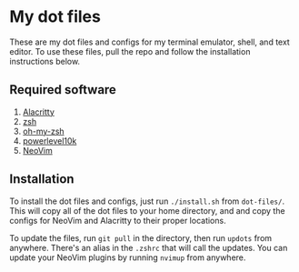 # My dot files

These are my dot files and configs for my terminal emulator, shell, and text editor. To use these files, pull the repo and follow the installation instructions below.

## Required software
1. [Alacritty](https://github.com/alacritty/alacritty)
2. [zsh](https://github.com/zsh-users/zsh)
3. [oh-my-zsh](https://github.com/ohmyzsh)
4. [powerlevel10k](https://github.com/romkatv/powerlevel10k)
4. [NeoVim](https://github.com/neovim/neovim)

## Installation
To install the dot files and configs, just run `./install.sh` from `dot-files/`. This will copy all of the dot files to your home directory, and and copy the configs for NeoVim and Alacritty to their proper locations. 

To update the files, run `git pull` in the directory, then run `updots` from anywhere. There's an alias in the `.zshrc` that will call the updates. You can update your NeoVim plugins by running `nvimup` from anywhere.
